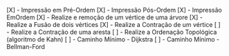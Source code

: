[X] - Impressão em Pré-Ordem
[X] - Impressão Pós-Ordem
[X] - Impressão EmOrdem
[X] - Realize e remoção de um vértice de uma árvore
[X] - Realize a Fusão de dois vértices
[X] - Realize a Contração de um vértice
[ ] - Realize a Contração de uma aresta
[ ] - Realize a Ordenação Topológica (algoritmo de Kahn)
[ ] - Caminho Mínimo - Dijkstra
[ ] - Caminho Mínimo - Bellman-Ford
